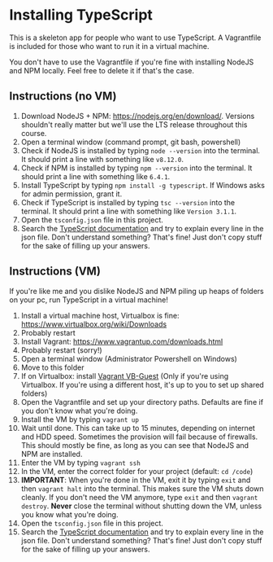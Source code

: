 # Installing TypeScript

This is a skeleton app for people who want to use TypeScript. A Vagrantfile is included for those who want to run it in a virtual machine.

You don't have to use the Vagrantfile if you're fine with installing NodeJS and NPM locally. Feel free to delete it if that's the case.

## Instructions (no VM)

1. Download NodeJS + NPM: https://nodejs.org/en/download/. Versions shouldn't really matter but we'll use the LTS release throughout this course.
2. Open a terminal window (command prompt, git bash, powershell)
3. Check if NodeJS is installed by typing `node --version` into the terminal. It should print a line with something like `v8.12.0`.
4. Check if NPM is installed by typing  `npm --version` into the terminal. It should print a line with something like `6.4.1`.
5. Install TypeScript by typing `npm install -g typescript`. If Windows asks for admin permission, grant it.
6. Check if TypeScript is installed by typing `tsc --version` into the terminal. It should print a line with something like `Version 3.1.1`.
7. Open the `tsconfig.json` file in this project.
8. Search the [TypeScript documentation](https://www.typescriptlang.org/docs/home.html) and try to explain every line in the json file. Don't understand something? That's fine! Just don't copy stuff for the sake of filling up your answers.

## Instructions (VM)

If you're like me and you dislike NodeJS and NPM piling up heaps of folders on your pc, run TypeScript in a virtual machine!

1. Install a virtual machine host, Virtualbox is fine: https://www.virtualbox.org/wiki/Downloads
2. Probably restart
3. Install Vagrant: https://www.vagrantup.com/downloads.html
4. Probably restart (sorry!)
5. Open a terminal window (Administrator Powershell on Windows)
6. Move to this folder
7. If on Virtualbox: install [Vagrant VB-Guest](https://github.com/dotless-de/vagrant-vbguest) (Only if you're using Virtualbox. If you're using a different host, it's up to you to set up shared folders)
8. Open the Vagrantfile and set up your directory paths. Defaults are fine if you don't know what you're doing.
8. Install the VM by typing `vagrant up`
9. Wait until done. This can take up to 15 minutes, depending on internet and HDD speed. Sometimes the provision will fail because of firewalls. This should mostly be fine, as long as you can see that NodeJS and NPM are installed.
10. Enter the VM by typing `vagrant ssh`
11. In the VM, enter the correct folder for your project (default: `cd /code`)
12. **IMPORTANT**: When you're done in the VM, exit it by typing `exit` and then `vagrant halt` into the terminal. This makes sure the VM shuts down cleanly. If you don't need the VM anymore, type `exit` and then `vagrant destroy`. **Never** close the terminal without shutting down the VM, unless you know what you're doing.
13. Open the `tsconfig.json` file in this project.
14. Search the [TypeScript documentation](https://www.typescriptlang.org/docs/home.html) and try to explain every line in the json file. Don't understand something? That's fine! Just don't copy stuff for the sake of filling up your answers.
